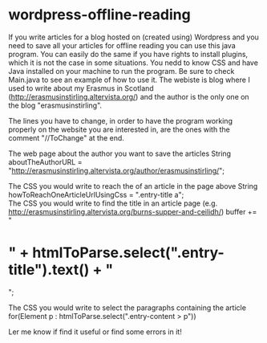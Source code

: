 wordpress-offline-reading
=========================

If you write articles for a blog hosted on (created using) Wordpress and you need to save all your articles for offline reading 
you can use this java program. You can easily do the same if you have rights to install plugins, which it is not the case
in some situations. You nedd to know CSS and have Java installed on your machine to run the program.
Be sure to check Main.java to see an example of how to use it. 
The webiste is blog where I used to write about my Erasmus in Scotland (http://erasmusinstirling.altervista.org/) 
and the author is the only one on the blog "erasmusinstirling".

The lines you have to change, in order to have the program working properly on the website
you are interested in, are the ones with the comment "//ToChange" at the end.

The web page about the author you want to save the articles
String aboutTheAuthorURL = "http://erasmusinstirling.altervista.org/author/erasmusinstirling/";
		
The CSS you would write to reach the <a> of an article in the page above
String howToReachOneArticleUrlUsingCss = ".entry-title a";										
The CSS you would write to find the title in an article page (e.g. http://erasmusinstirling.altervista.org/burns-supper-and-ceilidh/)
buffer += "<body><h1>" + htmlToParse.select(".entry-title").text() + "</h1>";		
		
The CSS you would write to select the paragraphs containing the article
for(Element p : htmlToParse.select(".entry-content > p"))
		
Ler me know if find it useful or find some errors in it!
